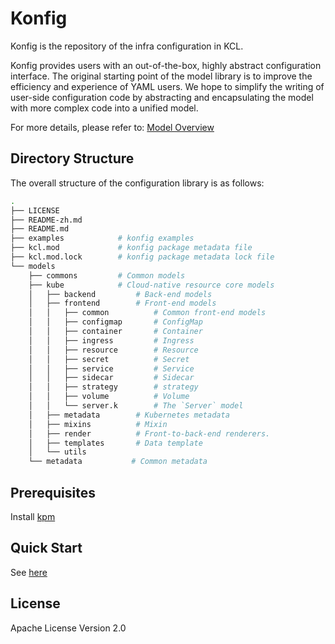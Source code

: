 # Konfig

Konfig is the repository of the infra configuration in KCL.

Konfig provides users with an out-of-the-box, highly abstract configuration interface. The original starting point of the model library is to improve the efficiency and experience of YAML users. We hope to simplify the writing of user-side configuration code by abstracting and encapsulating the model with more complex code into a unified model.

For more details, please refer to: [Model Overview](https://kcl-lang.io/docs/user_docs/guides/working-with-konfig/overview)

## Directory Structure

The overall structure of the configuration library is as follows:

```bash
.
├── LICENSE
├── README-zh.md
├── README.md
├── examples            # konfig examples
├── kcl.mod             # konfig package metadata file
├── kcl.mod.lock        # konfig package metadata lock file
└── models
    ├── commons         # Common models
    ├── kube            # Cloud-native resource core models
    │   ├── backend         # Back-end models
    │   ├── frontend        # Front-end models
    │   │   ├── common          # Common front-end models
    │   │   ├── configmap       # ConfigMap
    │   │   ├── container       # Container
    │   │   ├── ingress         # Ingress
    │   │   ├── resource        # Resource
    │   │   ├── secret          # Secret
    │   │   ├── service         # Service
    │   │   ├── sidecar         # Sidecar
    │   │   ├── strategy        # strategy
    │   │   ├── volume          # Volume
    │   │   └── server.k        # The `Server` model
    │   ├── metadata        # Kubernetes metadata
    │   ├── mixins          # Mixin
    │   ├── render          # Front-to-back-end renderers.
    │   ├── templates       # Data template
    │   └── utils
    └── metadata           # Common metadata
```

## Prerequisites

Install [kpm](https://kcl-lang.io/docs/user_docs/guides/package-management/installation)

## Quick Start

See [here](https://kcl-lang.io/docs/user_docs/guides/working-with-konfig/guide)

## License

Apache License Version 2.0
